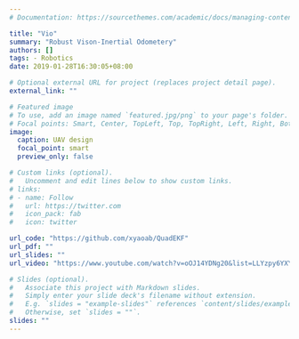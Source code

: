 ```yaml
---
# Documentation: https://sourcethemes.com/academic/docs/managing-content/

title: "Vio"
summary: "Robust Vison-Inertial Odometery"
authors: []
tags: - Robotics
date: 2019-01-28T16:30:05+08:00

# Optional external URL for project (replaces project detail page).
external_link: ""

# Featured image
# To use, add an image named `featured.jpg/png` to your page's folder.
# Focal points: Smart, Center, TopLeft, Top, TopRight, Left, Right, BottomLeft, Bottom, BottomRight.
image:
  caption: UAV design
  focal_point: smart
  preview_only: false

# Custom links (optional).
#   Uncomment and edit lines below to show custom links.
# links:
# - name: Follow
#   url: https://twitter.com
#   icon_pack: fab
#   icon: twitter

url_code: "https://github.com/xyaoab/QuadEKF"
url_pdf: ""
url_slides: ""
url_video: "https://www.youtube.com/watch?v=oOJ14YDNg20&list=LLYzpy6YXYuenipl4-Ssrh4g&index=6&t=0s"

# Slides (optional).
#   Associate this project with Markdown slides.
#   Simply enter your slide deck's filename without extension.
#   E.g. `slides = "example-slides"` references `content/slides/example-slides.md`.
#   Otherwise, set `slides = ""`.
slides: ""
---
```

